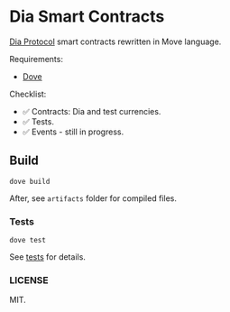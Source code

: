# Dia Smart Contracts

[Dia Protocol](https://www.diadata.org/) smart contracts rewritten in Move language.

Requirements:

* [Dove](https://github.com/pontem-network/move-tools)

Checklist:

* ✅ Contracts: Dia and test currencies.
* ✅ Tests.
* ✅ Events - still in progress.

## Build

    dove build

After, see `artifacts` folder for compiled files.

### Tests

    dove test

See [tests](./tests/dia_test.move) for details.

### LICENSE 

MIT.
